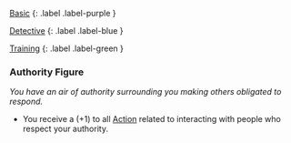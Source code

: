 
[Basic](Game/Basic-List)
{: .label .label-purple }

[Detective](Game/Detective)
{: .label .label-blue }

[Training](Game/Training-List)
{: .label .label-green }
### Authority Figure
*You have an air of authority surrounding you making others obligated to respond.*
* You receive a (+1) to all [Action](Game/Core/Terminology#Action) related to interacting with people who respect your authority.

